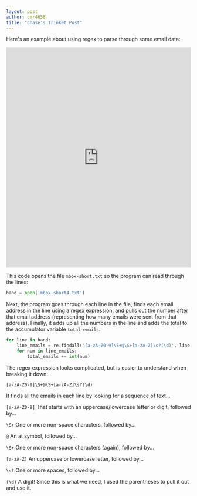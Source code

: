 ```yaml
---
layout: post
author: cmr4658
title: "Chase's Trinket Post"
---
```


Here's an example about using regex to parse through some email data:

<iframe src="https://trinket.io/embed/python/0e425ec584" width="100%" height="600" frameborder="0" marginwidth="0" marginheight="0" allowfullscreen></iframe>

This code opens the file `mbox-short.txt` so the program can read through the lines:

```python
hand = open('mbox-short4.txt')
```

Next, the program goes through each line in the file, finds each email address in the line using a regex expression, and pulls out the number after that email address (representing how many emails were sent from that address).
Finally, it adds up all the numbers in the line and adds the total to the accumulator variable `total-emails`.

```python
for line in hand:
    line_emails = re.findall('[a-zA-Z0-9]\S+@\S+[a-zA-Z]\s?(\d)', line)
    for num in line_emails:
        total_emails += int(num)
```

The regex expression looks complicated, but is easier to understand when breaking it down:

```[a-zA-Z0-9]\S+@\S+[a-zA-Z]\s?(\d)```

It finds all the emails in each line by looking for a sequence of text...

`[a-zA-Z0-9]` That starts with an uppercase/lowercase letter or digit, followed by...

`\S+` One or more non-space characters, followed by...

`@` An at symbol, followed by...

`\S+` One or more non-space characters (again), followed by...

`[a-zA-Z]` An uppercase or lowercase letter, followed by...

`\s?` One or more spaces, followed by...

`(\d)` A digit! Since this is what we need, I used the parentheses to pull it out and use it.

